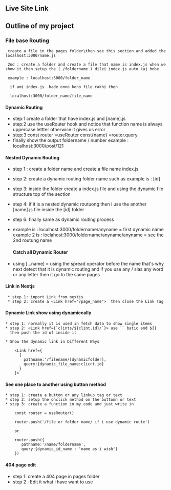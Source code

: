 ## Live Site Link 

## Outline of my project

### File base Routing
     
     create a file in the pages folder\then see this section and added the localhost:3000/name.js 

     2nd : create a folder and create a file that name is index.js when we show it then setup the ( /foldername ) dilei index.js auto kaj hobe 

     example : localhost:3000/folder_name

      if ami index.js  bade onno kono file rakhi then  

      localhost:3000/folder_name/file_name

#### Dynamic Routing 
  * step:1 create  a folder that have index.js and [name].js 
  * step:2 use the useRouter hook and notice that function name is always uppercase lettter otherwise it gives us error 
  * step:3  const router =useRouter   const{name} =router.query 
  * finally show the output  foldername / number   example : localhost:3000/post/121


  #### Nested Dynamic Routing 

  * step 1 : create a folder name and create a file name index.js
  * step 2: create a dynamic routing folder name such as example is : [id]
  * step 3: inside the folder create a index.js file  and using the dynamic file structure top of the section 
  * step 4: if it is a nested dynamic routuong then i use the another [name].js file inside the [id] folder 
  * step 6: finally same as dynamic routing process 
  * example is : localhost:3000/foldername/anyname  = first dynamic name 
    example 2 is : loclahost:3000/foldername/anyname/anyname = see the 2nd routung name 

    #### Catch all Dynamic Router

   * using [...name]   = using the spread operator before the name that's why next detect that it is dynamic routing and if you use any / slas any word or any letter then it go to the same pages 

   #### Link in Nextjs

     * step 1: inport Link from nextjs 
     * step 2: create a <Link href="/page_name">  then close the Link Tag 

   #### Dynamic Link show using dynamiccally 

    * step 1: normally it is used in fetch data to show single items 
    * step 2: <Link href={`clints/${clint.id}/`}> use `` batic and ${}
      then push the id of inside it 

    * Show the dynamic link in Different Ways 
        
        <Link href={
          {
            pathname:'/filename/[dynamicfolder],
            query:{dynamic_file_name:clicnt.id}
          }
        }>

  #### See one place to another using button method

    * step 1: create a button or any linkup tag or text 
    * step 2: setup the onclick method on the buttomn or text 
    * step 3: create a function in my code and just write in  

        const router = useRouter()

        router.push('/file or folder name/ if i use dynamic route') 

        or 

        router.push({
           pathname:'/name/foldername',
           query:{dynamic_id_name : 'name as i wish'}
        })


#### 404 page edit 

 * step 1: create a 404 page in pages folder 
 * step 2 : Edit it what i have want to use 

   



      

